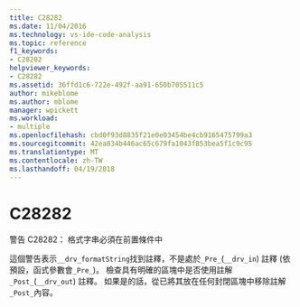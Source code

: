 ```yaml
---
title: C28282
ms.date: 11/04/2016
ms.technology: vs-ide-code-analysis
ms.topic: reference
f1_keywords:
- C28282
helpviewer_keywords:
- C28282
ms.assetid: 36ffd1c6-722e-492f-aa91-650b705511c5
author: mikeblome
ms.author: mblome
manager: wpickett
ms.workload:
- multiple
ms.openlocfilehash: cbd0f93d8835f21e0e03454be4cb9165475799a3
ms.sourcegitcommit: 42ea834b446ac65c679fa1043f853bea5f1c9c95
ms.translationtype: MT
ms.contentlocale: zh-TW
ms.lasthandoff: 04/19/2018
---
```

# <a name="c28282"></a>C28282
警告 C28282： 格式字串必須在前置條件中

 這個警告表示`__drv_formatString`找到註釋，不是處於`_Pre_`(`__drv_in`) 註釋 (依預設，函式參數會`_Pre_`)。 檢查具有明確的區塊中是否使用註解`_Post_`(`__drv_out`) 註釋。 如果是的話，從已將其放在任何封閉區塊中移除註解`_Post_`內容。
